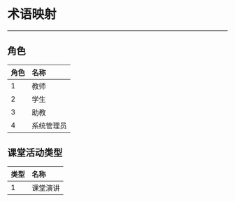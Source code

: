 # 术语映射

---

## 角色

| 角色 | 名称 |
| :--- | :--- |
| 1 | 教师 |
| 2 | 学生 |
| 3 | 助教 |
| 4 | 系统管理员 |

## 课堂活动类型

| 类型 | 名称 |
| :--- | :--- |
| 1 | 课堂演讲 |



